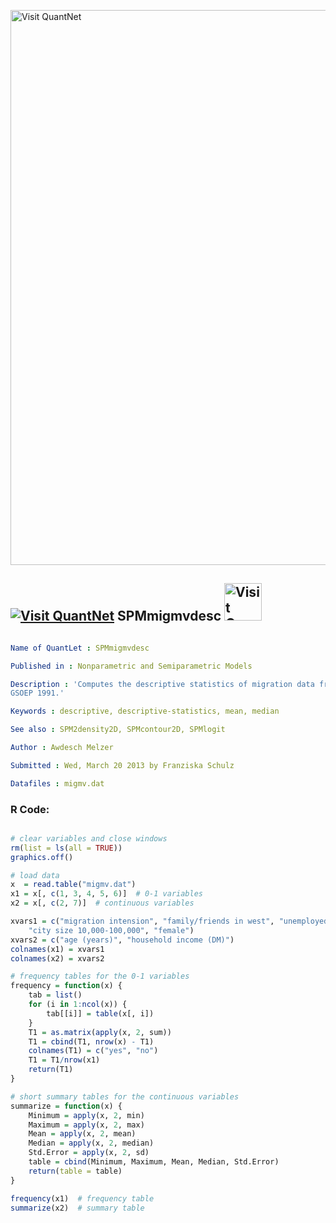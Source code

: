
[<img src="https://github.com/QuantLet/Styleguide-and-FAQ/blob/master/pictures/banner.png" width="888" alt="Visit QuantNet">](http://quantlet.de/)

## [<img src="https://github.com/QuantLet/Styleguide-and-FAQ/blob/master/pictures/qloqo.png" alt="Visit QuantNet">](http://quantlet.de/) **SPMmigmvdesc** [<img src="https://github.com/QuantLet/Styleguide-and-FAQ/blob/master/pictures/QN2.png" width="60" alt="Visit QuantNet 2.0">](http://quantlet.de/)

```yaml

Name of QuantLet : SPMmigmvdesc

Published in : Nonparametric and Semiparametric Models

Description : 'Computes the descriptive statistics of migration data from Mecklenburg-Vorpommern,
GSOEP 1991.'

Keywords : descriptive, descriptive-statistics, mean, median

See also : SPM2density2D, SPMcontour2D, SPMlogit

Author : Awdesch Melzer

Submitted : Wed, March 20 2013 by Franziska Schulz

Datafiles : migmv.dat

```


### R Code:
```r

# clear variables and close windows
rm(list = ls(all = TRUE))
graphics.off()

# load data
x  = read.table("migmv.dat")
x1 = x[, c(1, 3, 4, 5, 6)]  # 0-1 variables
x2 = x[, c(2, 7)]  # continuous variables

xvars1 = c("migration intension", "family/friends in west", "unemployed/job loss certain", 
    "city size 10,000-100,000", "female")
xvars2 = c("age (years)", "household income (DM)")
colnames(x1) = xvars1
colnames(x2) = xvars2

# frequency tables for the 0-1 variables
frequency = function(x) {
    tab = list()
    for (i in 1:ncol(x)) {
        tab[[i]] = table(x[, i])
    }
    T1 = as.matrix(apply(x, 2, sum))
    T1 = cbind(T1, nrow(x) - T1)
    colnames(T1) = c("yes", "no")
    T1 = T1/nrow(x1)
    return(T1)
}

# short summary tables for the continuous variables
summarize = function(x) {
    Minimum = apply(x, 2, min)
    Maximum = apply(x, 2, max)
    Mean = apply(x, 2, mean)
    Median = apply(x, 2, median)
    Std.Error = apply(x, 2, sd)
    table = cbind(Minimum, Maximum, Mean, Median, Std.Error)
    return(table = table)
}

frequency(x1)  # frequency table
summarize(x2)  # summary table



```
